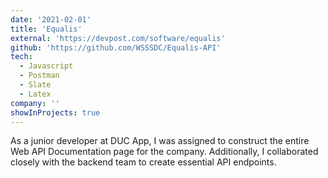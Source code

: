 ```yaml
---
date: '2021-02-01'
title: 'Equalis'
external: 'https://devpost.com/software/equalis'
github: 'https://github.com/WSSSDC/Equalis-API'
tech:
  - Javascript
  - Postman
  - Slate
  - Latex
company: ''
showInProjects: true
---
```


As a junior developer at DUC App, I was assigned to construct the entire Web API Documentation page for the company. Additionally, I collaborated closely with the backend team to create essential API endpoints.
